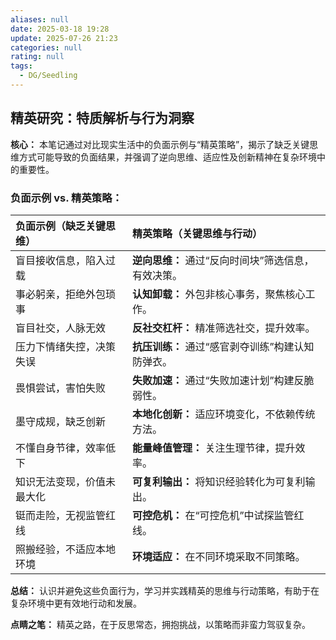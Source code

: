 ```yaml
---
aliases: null
date: 2025-03-18 19:28
update: 2025-07-26 21:23
categories: null
rating: null
tags:
  - DG/Seedling
---
```

## 精英研究：特质解析与行为洞察

**核心：** 本笔记通过对比现实生活中的负面示例与“精英策略”，揭示了缺乏关键思维方式可能导致的负面结果，并强调了逆向思维、适应性及创新精神在复杂环境中的重要性。

### 负面示例 vs. 精英策略：

| 负面示例（缺乏关键思维） | 精英策略（关键思维与行动） |
| :----------------------- | :----------------------- |
| 盲目接收信息，陷入过载 | **逆向思维：** 通过“反向时间块”筛选信息，有效决策。 |
| 事必躬亲，拒绝外包琐事 | **认知卸载：** 外包非核心事务，聚焦核心工作。 |
| 盲目社交，人脉无效     | **反社交杠杆：** 精准筛选社交，提升效率。 |
| 压力下情绪失控，决策失误 | **抗压训练：** 通过“感官剥夺训练”构建认知防弹衣。 |
| 畏惧尝试，害怕失败     | **失败加速：** 通过“失败加速计划”构建反脆弱性。 |
| 墨守成规，缺乏创新     | **本地化创新：** 适应环境变化，不依赖传统方法。 |
| 不懂自身节律，效率低下 | **能量峰值管理：** 关注生理节律，提升效率。 |
| 知识无法变现，价值未最大化 | **可复利输出：** 将知识经验转化为可复利输出。 |
| 铤而走险，无视监管红线 | **可控危机：** 在“可控危机”中试探监管红线。 |
| 照搬经验，不适应本地环境 | **环境适应：** 在不同环境采取不同策略。 |

**总结：** 认识并避免这些负面行为，学习并实践精英的思维与行动策略，有助于在复杂环境中更有效地行动和发展。

**点睛之笔：** 精英之路，在于反思常态，拥抱挑战，以策略而非蛮力驾驭复杂。